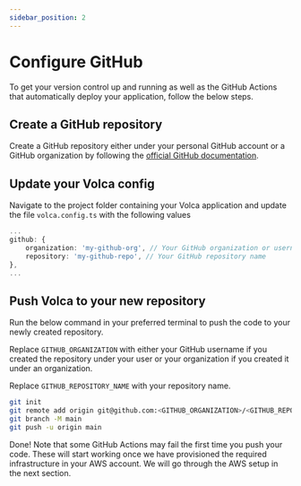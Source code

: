 ```yaml
---
sidebar_position: 2
---
```


# Configure GitHub

To get your version control up and running as well as the GitHub Actions that automatically deploy your application, follow the below steps.

## Create a GitHub repository

Create a GitHub repository either under your personal GitHub account or a GitHub organization by following the [official GitHub documentation](https://docs.github.com/en/get-started/quickstart/create-a-repo).

## Update your Volca config

Navigate to the project folder containing your Volca application and update the file `volca.config.ts` with the following values

```ts title="volca.config.ts"
...
github: {
    organization: 'my-github-org', // Your GitHub organization or username
    repository: 'my-github-repo', // Your GitHub repository name
},
...
```

## Push Volca to your new repository

Run the below command in your preferred terminal to push the code to your newly created repository.

Replace `GITHUB_ORGANIZATION` with either your GitHub username if you created the repository under your user or your organization if you created it under an organization.

Replace `GITHUB_REPOSITORY_NAME` with your repository name.

```sh
git init
git remote add origin git@github.com:<GITHUB_ORGANIZATION>/<GITHUB_REPOSITORY_NAME>.git
git branch -M main
git push -u origin main
```

Done! Note that some GitHub Actions may fail the first time you push your code. These will start working once we have provisioned the required infrastructure in your AWS account. We will go through the AWS setup in the next section.
